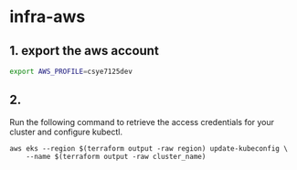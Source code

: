 # infra-aws


## 1. export the aws account
```sh
export AWS_PROFILE=csye7125dev   
```

## 2.
Run the following command to retrieve the access credentials for your cluster and configure kubectl.
```
aws eks --region $(terraform output -raw region) update-kubeconfig \
    --name $(terraform output -raw cluster_name)
```
